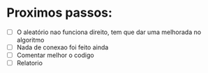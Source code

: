 # Proximos passos:

- [ ] O aleatório nao funciona direito, tem que dar uma melhorada no algoritmo
- [ ] Nada de conexao foi feito ainda
- [ ] Comentar melhor o codigo
- [ ] Relatorio
